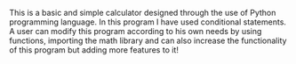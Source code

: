 This is a basic and simple calculator designed through the use of Python programming language. In this program I have used conditional statements. A user can modify this program according to his own needs by using functions, importing the math library and can also increase the functionality of this program but adding more features to it!
